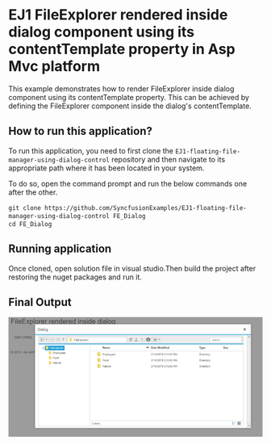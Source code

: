 # EJ1 FileExplorer rendered inside dialog component using its contentTemplate property in Asp Mvc platform

This example demonstrates how to render FileExplorer inside dialog component using its contentTemplate property. This can be achieved by defining the FileExplorer component inside the dialog's contentTemplate.

## How to run this application?

To run this application, you need to first clone the `EJ1-floating-file-manager-using-dialog-control` repository and then navigate to its appropriate path where it has been located in your system.

To do so, open the command prompt and run the below commands one after the other.

```
git clone https://github.com/SyncfusionExamples/EJ1-floating-file-manager-using-dialog-control FE_Dialog
cd FE_Dialog
```

## Running application

Once cloned, open solution file in visual studio.Then build the project after restoring the nuget packages and run it.

## Final Output

![FileExplorer rendered inside dialog component](FE_dialog.png "FileExplorer inside dialog")
